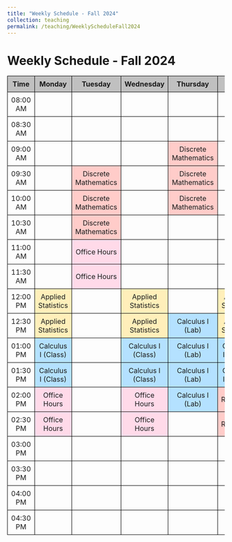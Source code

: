 ```yaml
---
title: "Weekly Schedule - Fall 2024"
collection: teaching
permalink: /teaching/WeeklyScheduleFall2024
---
```


<style>
    table {
        width: 100%;
        border-collapse: collapse;
    }
    th, td {
        border: 1px solid #000000;
        text-align: center;
        padding: 8px;
    }
    th {
        background-color: #C0C0C0;
    }
    .discrete-math {
        background-color: #FFCCC9;
    }
    .applied-stats {
        background-color: #FFEFBA;
    }
    .calculus-lab, .calculus-class {
        background-color: #B4E1FF;
    }
    .office-hours {
        background-color: #FFDAE9;
    }
    .research {
        background-color: #FFCCC9;
    }
</style>

<h1>Weekly Schedule - Fall 2024</h1>

<table>
    <tr>
        <th>Time</th>
        <th>Monday</th>
        <th>Tuesday</th>
        <th>Wednesday</th>
        <th>Thursday</th>
        <th>Friday</th>
    </tr>
    <tr>
        <td>08:00 AM</td>
        <td></td>
        <td></td>
        <td></td>
        <td></td>
        <td></td>
    </tr>
    <tr>
        <td>08:30 AM</td>
        <td></td>
        <td></td>
        <td></td>
        <td></td>
        <td></td>
    </tr>
    <tr>
        <td>09:00 AM</td>
        <td></td>
        <td></td>
        <td></td>
        <td class="discrete-math">Discrete Mathematics</td>
        <td></td>
    </tr>
    <tr>
        <td>09:30 AM</td>
        <td></td>
        <td class="discrete-math">Discrete Mathematics</td>
        <td></td>
        <td class="discrete-math">Discrete Mathematics</td>
        <td></td>
    </tr>
    <tr>
        <td>10:00 AM</td>
        <td></td>
        <td class="discrete-math">Discrete Mathematics</td>
        <td></td>
        <td class="discrete-math">Discrete Mathematics</td>
        <td></td>
    </tr>
    <tr>
        <td>10:30 AM</td>
        <td></td>
        <td class="discrete-math">Discrete Mathematics</td>
        <td></td>
        <td></td>
        <td></td>
    </tr>
    <tr>
        <td>11:00 AM</td>
        <td></td>
        <td class="office-hours">Office Hours</td>
        <td></td>
        <td></td>
        <td></td>
    </tr>
    <tr>
        <td>11:30 AM</td>
        <td></td>
        <td class="office-hours">Office Hours</td>
        <td></td>
        <td></td>
        <td></td>
    </tr>
    <tr>
        <td>12:00 PM</td>
        <td class="applied-stats">Applied Statistics</td>
        <td></td>
        <td class="applied-stats">Applied Statistics</td>
        <td></td>
        <td class="applied-stats">Applied Statistics</td>
    </tr>
    <tr>
        <td>12:30 PM</td>
        <td class="applied-stats">Applied Statistics</td>
        <td></td>
        <td class="applied-stats">Applied Statistics</td>
        <td class="calculus-lab">Calculus I (Lab)</td>
        <td class="applied-stats">Applied Statistics</td>
    </tr>
    <tr>
        <td>01:00 PM</td>
        <td class="calculus-class">Calculus I (Class)</td>
        <td></td>
        <td class="calculus-class">Calculus I (Class)</td>
        <td class="calculus-lab">Calculus I (Lab)</td>
        <td class="calculus-class">Calculus I (Class)</td>
    </tr>
    <tr>
        <td>01:30 PM</td>
        <td class="calculus-class">Calculus I (Class)</td>
        <td></td>
        <td class="calculus-class">Calculus I (Class)</td>
        <td class="calculus-lab">Calculus I (Lab)</td>
        <td class="calculus-class">Calculus I (Class)</td>
    </tr>
    <tr>
        <td>02:00 PM</td>
        <td class="office-hours">Office Hours</td>
        <td></td>
        <td class="office-hours">Office Hours</td>
        <td class="calculus-lab">Calculus I (Lab)</td>
        <td class="research">Research</td>
    </tr>
    <tr>
        <td>02:30 PM</td>
        <td class="office-hours">Office Hours</td>
        <td></td>
        <td class="office-hours">Office Hours</td>
        <td></td>
        <td class="research">Research</td>
    </tr>
    <tr>
        <td>03:00 PM</td>
        <td></td>
        <td></td>
        <td></td>
        <td></td>
        <td></td>
    </tr>
    <tr>
        <td>03:30 PM</td>
        <td></td>
        <td></td>
        <td></td>
        <td></td>
        <td></td>
    </tr>
    <tr>
        <td>04:00 PM</td>
        <td></td>
        <td></td>
        <td></td>
        <td></td>
        <td></td>
    </tr>
    <tr>
        <td>04:30 PM</td>
        <td></td>
        <td></td>
        <td></td>
        <td></td>
        <td></td>
    </tr>
</table>
